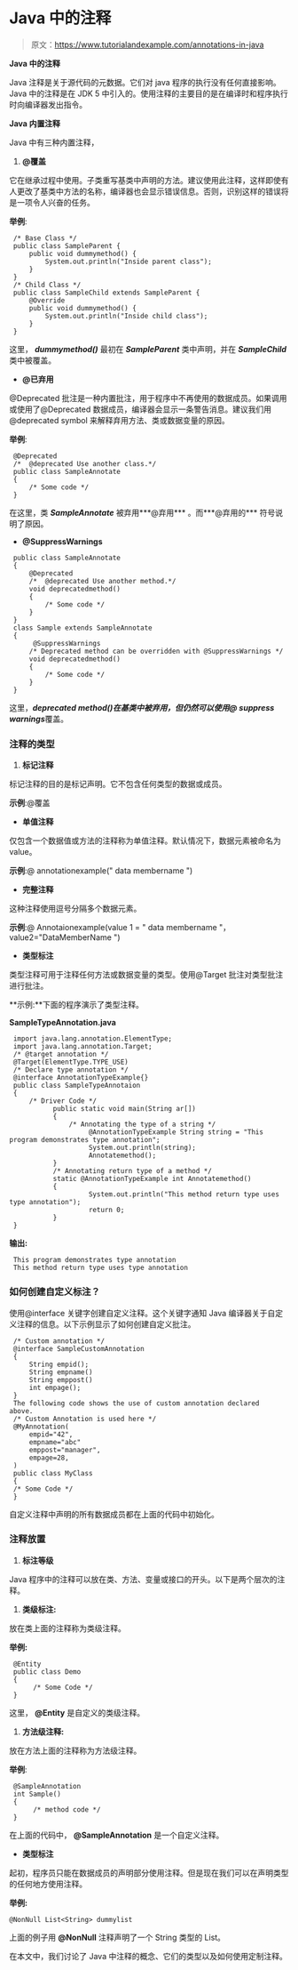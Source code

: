 # Java 中的注释

> 原文：<https://www.tutorialandexample.com/annotations-in-java>

**Java 中的注释**

Java 注释是关于源代码的元数据。它们对 java 程序的执行没有任何直接影响。Java 中的注释是在 JDK 5 中引入的。使用注释的主要目的是在编译时和程序执行时向编译器发出指令。

**Java 内置注释**

Java 中有三种内置注释，

1.  **@覆盖**

它在继承过程中使用。子类重写基类中声明的方法。建议使用此注释，这样即使有人更改了基类中方法的名称，编译器也会显示错误信息。否则，识别这样的错误将是一项令人兴奋的任务。

**举例**:

```
 /* Base Class */
 public class SampleParent {
     public void dummymethod() {
         System.out.println("Inside parent class");
     }
 }
 /* Child Class */
 public class SampleChild extends SampleParent {
     @Override
     public void dummymethod() {
         System.out.println("Inside child class");
     }
 } 
```

这里， ***dummymethod()*** 最初在 ***SampleParent*** 类中声明，并在 ***SampleChild*** 类中被覆盖。

*   **@已弃用**

@Deprecated 批注是一种内置批注，用于程序中不再使用的数据成员。如果调用或使用了@Deprecated 数据成员，编译器会显示一条警告消息。建议我们用@deprecated symbol 来解释弃用方法、类或数据变量的原因。

**举例**:

```
 @Deprecated
 /*  @deprecated Use another class.*/
 public class SampleAnnotate
 {
     /* Some code */
 } 
```

在这里，类 ***SampleAnnotate*** 被弃用***@弃用*** 。而***@弃用的*** 符号说明了原因。

*   **@SuppressWarnings**

```
 public class SampleAnnotate
 {
     @Deprecated
     /*  @deprecated Use another method.*/
     void deprecatedmethod()
     {
         /* Some code */
     }
 }
 class Sample extends SampleAnnotate
 {
      @SuppressWarnings
     /* Deprecated method can be overridden with @SuppressWarnings */
     void deprecatedmethod()
     {
         /* Some code */
     }
 } 
```

这里，***deprecated method()***在基类中被弃用，但仍然可以使用***@ suppress warnings***覆盖。

### 注释的类型

1.  **标记注释**

标记注释的目的是标记声明。它不包含任何类型的数据或成员。

**示例**:@覆盖

*   **单值注释**

仅包含一个数据值或方法的注释称为单值注释。默认情况下，数据元素被命名为 value。

**示例**:@ annotationexample(" data membername ")

*   **完整注释**

这种注释使用逗号分隔多个数据元素。

**示例**:@ Annotaionexample(value 1 = " data membername "，value2="DataMemberName ")

*   **类型标注**

类型注释可用于注释任何方法或数据变量的类型。使用@Target 批注对类型批注进行批注。

**示例:**下面的程序演示了类型注释。

**SampleTypeAnnotation.java**

```
 import java.lang.annotation.ElementType;
 import java.lang.annotation.Target;
 /* @target annotation */
 @Target(ElementType.TYPE_USE)
 /* Declare type annotation */
 @interface AnnotationTypeExample{}
 public class SampleTypeAnnotaion
 {
     /* Driver Code */
           public static void main(String ar[])
           {
               /* Annotating the type of a string */
                    @AnnotationTypeExample String string = "This program demonstrates type annotation";
                    System.out.println(string);
                    Annotatemethod();
           }
           /* Annotating return type of a method */
           static @AnnotationTypeExample int Annotatemethod()
           {
                    System.out.println("This method return type uses type annotation");
                    return 0;
           }
 } 
```

**输出:**

```
 This program demonstrates type annotation
 This method return type uses type annotation 
```

### 如何创建自定义标注？

使用@interface 关键字创建自定义注释。这个关键字通知 Java 编译器关于自定义注释的信息。以下示例显示了如何创建自定义批注。

```
 /* Custom annotation */
 @interface SampleCustomAnnotation
 {
     String empid();
     String empname()
     String emppost()
     int empage();
 }
 The following code shows the use of custom annotation declared above. 
 /* Custom Annotation is used here */
 @MyAnnotation(
     empid="42",
     empname="abc"
     emppost="manager",
     empage=28,
 )
 public class MyClass
 {
 /* Some Code */
 } 
```

自定义注释中声明的所有数据成员都在上面的代码中初始化。

### 注释放置

1.  **标注等级**

Java 程序中的注释可以放在类、方法、变量或接口的开头。以下是两个层次的注释。

1.  **类级标注:**

放在类上面的注释称为类级注释。

**举例:**

```
 @Entity
 public class Demo
 {
      /* Some Code */
 } 
```

这里， **@Entity** 是自定义的类级注释。

1.  **方法级注释:**

放在方法上面的注释称为方法级注释。

**举例**:

```
 @SampleAnnotation
 int Sample()
 {
      /* method code */
 } 
```

在上面的代码中， **@SampleAnnotation** 是一个自定义注释。

*   **类型标注**

起初，程序员只能在数据成员的声明部分使用注释。但是现在我们可以在声明类型的任何地方使用注释。

**举例:**

```
@NonNull List<String> dummylist
```

上面的例子用 **@NonNull** 注释声明了一个 String 类型的 List。

在本文中，我们讨论了 Java 中注释的概念、它们的类型以及如何使用定制注释。